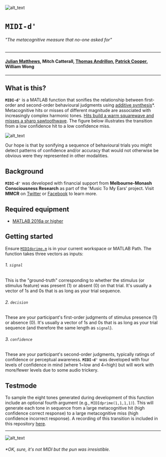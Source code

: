 ![alt_text][logo]

# `MIDI-d'`

###### *"The metacognitive measure that no-one asked for"*

***

#### [Julian Matthews](https://twitter.com/quined_quales), Mitch Catterall, [Thomas Andrillon](https://twitter.com/thandrillon), [Patrick Cooper](https://twitter.com/neurocoops), William Wong

***

## What is this?
**`MIDI-d'`** is a MATLAB function that sonifies the relationship between first-order and second-order behavioural judgments using [additive synthesis](https://en.wikipedia.org/wiki/Additive_synthesis)*. Metacognitive hits or misses of different magnitude are associated with increasingly complex harmonic tones. [Hits build a warm squarewave and misses a sharp sawtoothwave](http://beausievers.com/synth/synthbasics/). The figure below illustrates the transition from a low confidence hit to a low confidence miss.

![alt_text][examplewave]

Our hope is that by sonifying a sequence of behavioural trials you might detect patterns of confidence and/or accuracy that would not otherwise be obvious were they represented in other modalities.

## Background
**`MIDI-d'`** was developed with financial support from **Melbourne-Monash Consciousness Research** as part of the 'Music To My Ears' project. Visit **MMCR** on [Twitter](https://twitter.com/MMConsciousness) or [Facebook](https://www.facebook.com/mmcr.edu.au/) to learn more.

## Required equipment

* [MATLAB 2016a or higher](https://www.mathworks.com/products/matlab.html)

## Getting started
Ensure [`MIDIdprime.m`](./MIDIdprime.m) is in your current workspace or MATLAB Path. The function takes three vectors as inputs: 

###### 1. `signal`
This is the "ground-truth" corresponding to whether the stimulus (or stimulus feature) was present (1) or absent (0) on that trial. It's usually a vector of 1s and 0s that is as long as your trial sequence.
###### 2. `decision`
These are your participant's first-order judgments of stimulus presence (1) or absence (0). It's usually a vector of 1s and 0s that is as long as your trial sequence (and therefore the same length as `signal`).
###### 3. `confidence`
These are your participant's second-order judgments, typically ratings of confidence or perceptual awareness. **`MIDI-d'`** was developed with four levels of confidence in mind (where 1=low and 4=high) but will work with more/fewer levels due to some audio trickery.

## Testmode
To sample the eight tones generated during development of this function include an optional fourth argument (e.g., `MIDIdprime(1,1,1,1)`). This will generate each tone in sequence from a large metacognitive hit (high confidence correct response) to a large metacognitive miss (high confidence incorrect response). A recording of this transition is included in this repository [here](./example.mp3).

***

![alt_text][avatar]


###### *OK, sure, it's not MIDI but the pun was irresistible.

[logo]: ../master/1500x500.jpeg "Melbourne Monash Consciousness Research"
[examplewave]: ../master/examplewav.png "Transition from squarewave into sawtoothwave"
[avatar]: https://avatars0.githubusercontent.com/u/18410581?v=3&s=96 "@quined_quales"
